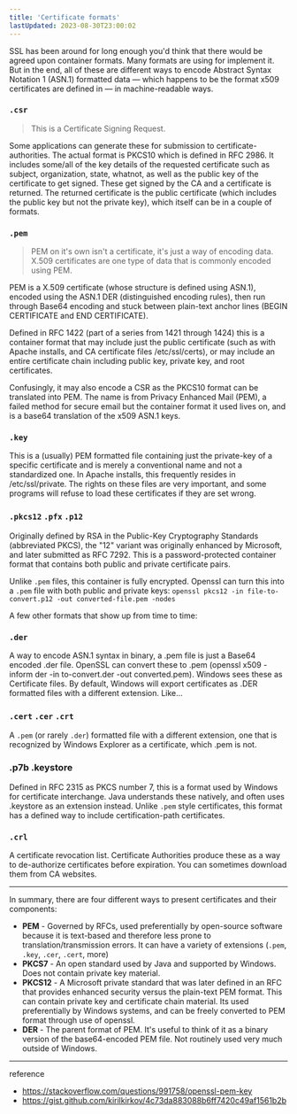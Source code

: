 ```yaml
---
title: 'Certificate formats'
lastUpdated: 2023-08-30T23:00:02
---
```


SSL has been around for long enough you'd think that there would be agreed upon container formats. Many formats are using for implement it. But in the end, all of these are different ways to encode Abstract Syntax Notation 1 (ASN.1) formatted data — which happens to be the format x509 certificates are defined in — in machine-readable ways.

### `.csr`

> This is a Certificate Signing Request.

Some applications can generate these for submission to certificate-authorities. The actual format is PKCS10 which is defined in RFC 2986. It includes some/all of the key details of the requested certificate such as subject, organization, state, whatnot, as well as the public key of the certificate to get signed. These get signed by the CA and a certificate is returned. The returned certificate is the public certificate (which includes the public key but not the private key), which itself can be in a couple of formats.

### `.pem`

> PEM on it's own isn't a certificate, it's just a way of encoding data. X.509 certificates are one type of data that is commonly encoded using PEM.

PEM is a X.509 certificate (whose structure is defined using ASN.1), encoded using the ASN.1 DER (distinguished encoding rules), then run through Base64 encoding and stuck between plain-text anchor lines (BEGIN CERTIFICATE and END CERTIFICATE).

Defined in RFC 1422 (part of a series from 1421 through 1424) this is a container format that may include just the public certificate (such as with Apache installs, and CA certificate files /etc/ssl/certs), or may include an entire certificate chain including public key, private key, and root certificates.

Confusingly, it may also encode a CSR as the PKCS10 format can be translated into PEM. The name is from Privacy Enhanced Mail (PEM), a failed method for secure email but the container format it used lives on, and is a base64 translation of the x509 ASN.1 keys.

### `.key`

This is a (usually) PEM formatted file containing just the private-key of a specific certificate and is merely a conventional name and not a standardized one. In Apache installs, this frequently resides in /etc/ssl/private. The rights on these files are very important, and some programs will refuse to load these certificates if they are set wrong.

### `.pkcs12` `.pfx` `.p12`

Originally defined by RSA in the Public-Key Cryptography Standards (abbreviated PKCS), the "12" variant was originally enhanced by Microsoft, and later submitted as RFC 7292. This is a password-protected container format that contains both public and private certificate pairs.

Unlike `.pem` files, this container is fully encrypted. Openssl can turn this into a `.pem` file with both public and private keys: `openssl pkcs12 -in file-to-convert.p12 -out converted-file.pem -nodes`

A few other formats that show up from time to time:

### `.der`
A way to encode ASN.1 syntax in binary, a .pem file is just a Base64 encoded .der file. OpenSSL can convert these to .pem (openssl x509 -inform der -in to-convert.der -out converted.pem). Windows sees these as Certificate files. By default, Windows will export certificates as .DER formatted files with a different extension. Like...

### `.cert` `.cer` `.crt`

A `.pem` (or rarely `.der`) formatted file with a different extension, one that is recognized by Windows Explorer as a certificate, which .pem is not.

### .p7b .keystore

Defined in RFC 2315 as PKCS number 7, this is a format used by Windows for certificate interchange. Java understands these natively, and often uses .keystore as an extension instead. Unlike `.pem` style certificates, this format has a defined way to include certification-path certificates.

### `.crl`

A certificate revocation list. Certificate Authorities produce these as a way to de-authorize certificates before expiration. You can sometimes download them from CA websites.

---

In summary, there are four different ways to present certificates and their components:

- **PEM** - Governed by RFCs, used preferentially by open-source software because it is text-based and therefore less prone to translation/transmission errors. It can have a variety of extensions (`.pem`, `.key`, `.cer`, `.cert`, more)
- **PKCS7** - An open standard used by Java and supported by Windows. Does not contain private key material.
- **PKCS12** - A Microsoft private standard that was later defined in an RFC that provides enhanced security versus the plain-text PEM format. This can contain private key and certificate chain material. Its used preferentially by Windows systems, and can be freely converted to PEM format through use of openssl.
- **DER** - The parent format of PEM. It's useful to think of it as a binary version of the base64-encoded PEM file. Not routinely used very much outside of Windows.

---
reference
- https://stackoverflow.com/questions/991758/openssl-pem-key
- https://gist.github.com/kirilkirkov/4c73da883088b6ff7420c49af1561b2b
